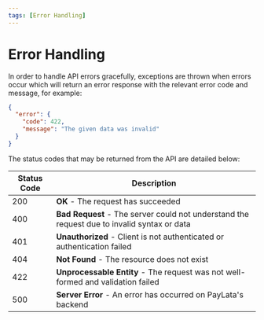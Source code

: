 ```yaml
---
tags: [Error Handling]
---
```


# Error Handling

In order to handle API errors gracefully, exceptions are thrown when errors occur which will return an error response with the relevant error code and message, for example:

```json
{
  "error": {
    "code": 422,
    "message": "The given data was invalid"
  }
}
```

The status codes that may be returned from the API are detailed below:

| Status Code | Description                                                                                 |
| ----------- | ------------------------------------------------------------------------------------------- |
| 200         | **OK** - The request has succeeded                                                          |
| 400         | **Bad Request** - The server could not understand the request due to invalid syntax or data |
| 401         | **Unauthorized** - Client is not authenticated or authentication failed                     |
| 404         | **Not Found** - The resource does not exist                                                 |
| 422         | **Unprocessable Entity** - The request was not well-formed and validation failed                |
| 500         | **Server Error** - An error has occurred on PayLata's backend                               |
